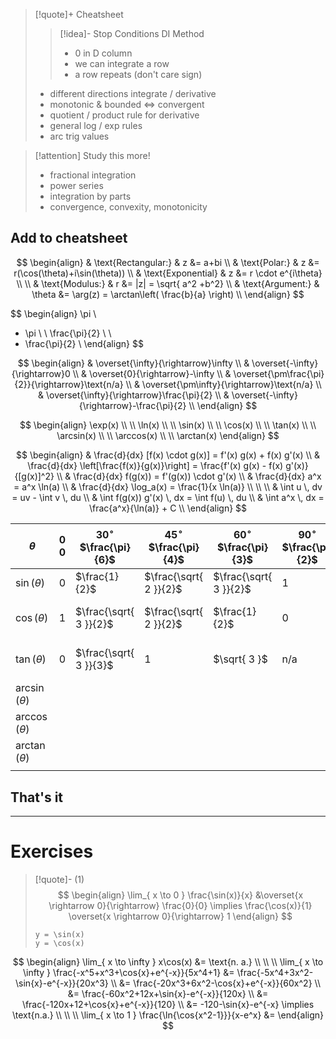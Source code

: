 
> [!quote]+ Cheatsheet
>>[!idea]- Stop Conditions DI Method
>> - $0$ in D column
>> - we can integrate a row
>> - a row repeats (don't care sign)
>
> - different directions integrate / derivative
> - monotonic & bounded $\iff$ convergent
> - quotient / product rule for derivative
> - general log / exp rules
> - arc trig values
>   


>[!attention] Study this more!
> - fractional integration
> - power series
> - integration by parts
> - convergence, convexity, monotonicity



## Add to cheatsheet
$$
\begin{align}
 & \text{Rectangular:} & z &= a+bi \\
 & \text{Polar:} & z &= r(\cos(\theta)+i\sin(\theta)) \\
 & \text{Exponential} & z &= r \cdot e^{i\theta} \\
 \\
& \text{Modulus:} & r &= |z| = \sqrt{ a^2 +b^2}  \\
& \text{Argument:} & \theta &= \arg(z) = \arctan\left( \frac{b}{a} \right) \\ 
\end{align}
$$


$$
\begin{align}
\pi \\
- \pi \\
\\
\frac{\pi}{2} \\
\\
- \frac{\pi}{2} \\
\end{align}
$$

$$
\begin{align}
& \overset{\infty}{\rightarrow}\infty \\
& \overset{-\infty}{\rightarrow}0 \\
& \overset{0}{\rightarrow}-\infty \\
& \overset{\pm\frac{\pi}{2}}{\rightarrow}\text{n/a} \\
& \overset{\pm\infty}{\rightarrow}\text{n/a} \\
& \overset{\infty}{\rightarrow}\frac{\pi}{2} \\
& \overset{-\infty}{\rightarrow}-\frac{\pi}{2} \\
\end{align}
$$

$$
\begin{align}
\exp(x) \\ \\
\ln(x) \\ \\
\sin(x) \\ \\
\cos(x) \\ \\
\tan(x) \\ \\
\arcsin(x) \\ \\
\arccos(x) \\ \\
\arctan(x)
\end{align}
$$

$$
\begin{align}
& \frac{d}{dx} [f(x) \cdot g(x)] = f'(x) g(x) + f(x) g'(x) \\
& \frac{d}{dx} \left[\frac{f(x)}{g(x)}\right] = \frac{f'(x) g(x) - f(x) g'(x)}{[g(x)]^2} \\
& \frac{d}{dx} f(g(x)) = f'(g(x)) \cdot g'(x) \\
& \frac{d}{dx} a^x = a^x \ln(a) \\
& \frac{d}{dx} \log_a(x) = \frac{1}{x \ln(a)} \\
 \\
 \\
& \int u \, dv = uv - \int v \, du \\
& \int f(g(x)) g'(x) \, dx = \int f(u) \, du \\
& \int a^x \, dx = \frac{a^x}{\ln(a)} + C \\
\end{align}
$$



| $\theta$          | $0$<br>$0$ | $30^\circ$<br>$\frac{\pi}{6}$ | $45^\circ$<br>$\frac{\pi}{4}$ | $60^\circ$<br>$\frac{\pi}{3}$ | $90^\circ$<br>$\frac{\pi}{2}$ | $120^\circ$<br>$\frac{2\pi}{3}$ | $150^\circ$<br>$\frac{5\pi}{6}$ | $180^\circ$<br>$\pi$ | $270^\circ$<br>$\frac{3\pi}{2}$ |     |
| ----------------- | ---------- | ----------------------------- | ----------------------------- | ----------------------------- | ----------------------------- | ------------------------------- | ------------------------------- | -------------------- | ------------------------------- | --- |
| $\sin(\theta)$    | $0$        | $\frac{1}{2}$                 | $\frac{\sqrt{ 2 }}{2}$        | $\frac{\sqrt{ 3 }}{2}$        | $1$                           | $\frac{\sqrt{ 3 }}{2}$          | $\frac{1}{2}$                   | $0$                  | $-1$                            |     |
| $\cos(\theta)$    | $1$        | $\frac{\sqrt{ 3 }}{2}$        | $\frac{\sqrt{ 2 }}{2}$        | $\frac{1}{2}$                 | $0$                           | $-\frac{1}{2}$                  | $-\frac{\sqrt{ 3 }}{2}$         | $-1$                 | $0$                             |     |
| $\tan(\theta)$    | $0$        | $\frac{\sqrt{ 3 }}{3}$        | $1$                           | $\sqrt{ 3 }$                  | $\text{n/a}$                  | $-\sqrt{ 3 }$                   | $-\frac{\sqrt{ 3 }}{3}$         | $0$                  | $\text{n/a}$                    |     |
| $\arcsin(\theta)$ |            |                               |                               |                               |                               |                                 |                                 |                      |                                 |     |
| $\arccos(\theta)$ |            |                               |                               |                               |                               |                                 |                                 |                      |                                 |     |
| $\arctan(\theta)$ |            |                               |                               |                               |                               |                                 |                                 |                      |                                 |     |
|                   |            |                               |                               |                               |                               |                                 |                                 |                      |                                 |     |


## That's it




___
# Exercises


>[!quote]- (1)
> $$
> \begin{align}
> \lim_{ x \to 0 } \frac{\sin(x)}{x} &\overset{x \rightarrow 0}{\rightarrow} \frac{0}{0} \implies \frac{\cos(x)}{1} \overset{x \rightarrow 0}{\rightarrow} 1
> \end{align}
> $$
> ```desmos-graph
> y = \sin(x)
> y = \cos(x)
> ```


$$
\begin{align}
\lim_{ x \to \infty } x\cos(x) &= \text{n. a.} \\
 \\
 \\
\lim_{ x \to \infty } \frac{-x^5+x^3+\cos{x}+e^{-x}}{5x^4+1} &= \frac{-5x^4+3x^2-\sin{x}-e^{-x}}{20x^3} \\
&= \frac{-20x^3+6x^2-\cos{x}+e^{-x}}{60x^2} \\
&= \frac{-60x^2+12x+\sin{x}-e^{-x}}{120x} \\
&= \frac{-120x+12+\cos{x}+e^{-x}}{120} \\
&= -120-\sin{x}-e^{-x} \implies \text{n.a.} \\
 \\
 \\
\lim_{ x \to 1 } \frac{\ln{\cos{x^2-1}}}{x-e^x} &= 
\end{align}
$$